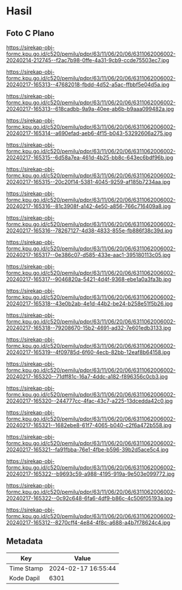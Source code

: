 # Hasil

## Foto C Plano

https://sirekap-obj-formc.kpu.go.id/c520/pemilu/pdpr/63/11/06/20/06/6311062006002-20240214-212745--f2ac7b98-0ffe-4a31-9cb9-ccde75503ec7.jpg

https://sirekap-obj-formc.kpu.go.id/c520/pemilu/pdpr/63/11/06/20/06/6311062006002-20240217-165313--47682018-fbdd-4d52-a5ac-ffbbf5e04d5a.jpg

https://sirekap-obj-formc.kpu.go.id/c520/pemilu/pdpr/63/11/06/20/06/6311062006002-20240217-165313--618cadbb-9a9a-40ee-ab6b-b9aaa099482a.jpg

https://sirekap-obj-formc.kpu.go.id/c520/pemilu/pdpr/63/11/06/20/06/6311062006002-20240217-165314--a690efad-aeb6-4f15-b043-53292606a275.jpg

https://sirekap-obj-formc.kpu.go.id/c520/pemilu/pdpr/63/11/06/20/06/6311062006002-20240217-165315--6d58a7ea-461d-4b25-bb8c-643ec6bdf96b.jpg

https://sirekap-obj-formc.kpu.go.id/c520/pemilu/pdpr/63/11/06/20/06/6311062006002-20240217-165315--20c20f14-5381-4045-9259-af185b7234aa.jpg

https://sirekap-obj-formc.kpu.go.id/c520/pemilu/pdpr/63/11/06/20/06/6311062006002-20240217-165316--81c3908f-a142-4e50-a856-766c716409a8.jpg

https://sirekap-obj-formc.kpu.go.id/c520/pemilu/pdpr/63/11/06/20/06/6311062006002-20240217-165316--78267127-4d38-4833-855e-fb886f38c39d.jpg

https://sirekap-obj-formc.kpu.go.id/c520/pemilu/pdpr/63/11/06/20/06/6311062006002-20240217-165317--0e386c07-d585-433e-aac1-395180113c05.jpg

https://sirekap-obj-formc.kpu.go.id/c520/pemilu/pdpr/63/11/06/20/06/6311062006002-20240217-165317--9046820a-5421-4d4f-9368-ebe1a0a3fa3b.jpg

https://sirekap-obj-formc.kpu.go.id/c520/pemilu/pdpr/63/11/06/20/06/6311062006002-20240217-165318--43e0b2ab-4e1d-44b2-be24-b258e51f5b26.jpg

https://sirekap-obj-formc.kpu.go.id/c520/pemilu/pdpr/63/11/06/20/06/6311062006002-20240217-165318--79208670-15b2-4691-ad32-7e601edb3133.jpg

https://sirekap-obj-formc.kpu.go.id/c520/pemilu/pdpr/63/11/06/20/06/6311062006002-20240217-165319--4f09785d-6f60-4ecb-82bb-12eaf8b64158.jpg

https://sirekap-obj-formc.kpu.go.id/c520/pemilu/pdpr/63/11/06/20/06/6311062006002-20240217-165320--71dff81c-16a7-4ddc-a182-f896356c0cb3.jpg

https://sirekap-obj-formc.kpu.go.id/c520/pemilu/pdpr/63/11/06/20/06/6311062006002-20240217-165320--244777cc-4fac-43c7-a225-13dcedda42c0.jpg

https://sirekap-obj-formc.kpu.go.id/c520/pemilu/pdpr/63/11/06/20/06/6311062006002-20240217-165321--1682ebe8-61f7-4065-b040-c2f6a472b558.jpg

https://sirekap-obj-formc.kpu.go.id/c520/pemilu/pdpr/63/11/06/20/06/6311062006002-20240217-165321--fa91fbba-76e1-4fbe-b596-39b2d5ace5c4.jpg

https://sirekap-obj-formc.kpu.go.id/c520/pemilu/pdpr/63/11/06/20/06/6311062006002-20240217-165322--b9693c59-a988-4195-919a-9e503e099772.jpg

https://sirekap-obj-formc.kpu.go.id/c520/pemilu/pdpr/63/11/06/20/06/6311062006002-20240217-165322--0c92c648-6fa6-4df9-b86c-4c506f05193a.jpg

https://sirekap-obj-formc.kpu.go.id/c520/pemilu/pdpr/63/11/06/20/06/6311062006002-20240217-165312--8270cff4-4e84-4f8c-a688-a4b7f78624c4.jpg


## Metadata

| Key        | Value               |
| ---------- | ------------------- |
| Time Stamp | 2024-02-17 16:55:44 |
| Kode Dapil | 6301                |



